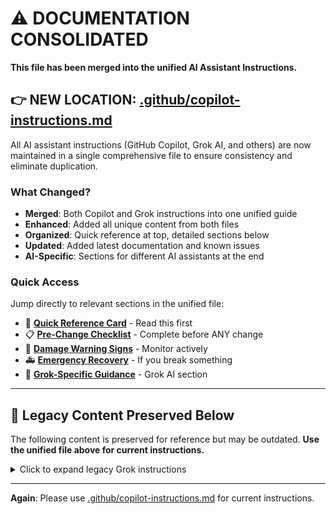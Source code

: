 # ⚠️ DOCUMENTATION CONSOLIDATED

**This file has been merged into the unified AI Assistant Instructions.**

## 👉 NEW LOCATION: [.github/copilot-instructions.md](.github/copilot-instructions.md)

All AI assistant instructions (GitHub Copilot, Grok AI, and others) are now maintained in a single comprehensive file to ensure consistency and eliminate duplication.

### What Changed?
- **Merged**: Both Copilot and Grok instructions into one unified guide
- **Enhanced**: Added all unique content from both files
- **Organized**: Quick reference at top, detailed sections below
- **Updated**: Added latest documentation and known issues
- **AI-Specific**: Sections for different AI assistants at the end

### Quick Access
Jump directly to relevant sections in the unified file:
- 🎯 **[Quick Reference Card](.github/copilot-instructions.md#-quick-reference-card)** - Read this first
- 📋 **[Pre-Change Checklist](.github/copilot-instructions.md#-mandatory-pre-change-checklist)** - Complete before ANY change
- 🚨 **[Damage Warning Signs](.github/copilot-instructions.md#-damage-warning-signs)** - Monitor actively
- 🚑 **[Emergency Recovery](.github/copilot-instructions.md#-emergency-recovery-procedures)** - If you break something
- 🤖 **[Grok-Specific Guidance](.github/copilot-instructions.md#-ai-specific-guidance)** - Grok AI section

---

## 📖 Legacy Content Preserved Below

The following content is preserved for reference but may be outdated. **Use the unified file above for current instructions.**

<details>
<summary>Click to expand legacy Grok instructions</summary>

## 🎯 Mission Statement (Legacy)
You are working on a **laser cleaning content generation system** with strict fail-fast architecture. Your role is to make **minimal, targeted fixes** while preserving all working functionality.

## ⚡ Quick Reference Card
**BEFORE ANY CHANGE:**
1. ✅ Read the request precisely
2. ✅ Explore existing architecture
3. ✅ Check git history for context
4. ✅ Plan minimal fix only
5. ✅ Ask permission for major changes

**GOLDEN RULES:**
- 🚫 **NEVER rewrite working code**
- 🚫 **NEVER expand beyond requested scope**
- 🚫 **NEVER use mocks/fallbacks in production code - NO EXCEPTIONS**
- ✅ **ALLOW mocks/fallbacks in test code for proper testing**
- 🚫 **NEVER add "skip" logic or dummy test results**
- 🚫 **NEVER create placeholder return values**
- ✅ **ALWAYS preserve existing patterns**
- ✅ **ALWAYS fail-fast on configuration issues**
- ✅ **ALWAYS maintain runtime error recovery**

## 🚨 **ZERO TOLERANCE FOR MOCKS/FALLBACKS IN PRODUCTION CODE**

**ANY** code that returns a default value, skips validation, or provides placeholder data is **STRICTLY FORBIDDEN** in production code. This includes:
- `return True` when tests don't exist
- `result = {} if not found` patterns
- `or "default"` fallback values
- Skip logic that bypasses validation
- Mock API responses outside test files

### 🎭 **TEST CODE EXCEPTION**
**✅ Mocks and fallbacks ARE ALLOWED in test code** for the following purposes:
- Unit testing without external dependencies
- Integration testing with controlled scenarios
- Performance testing with mock responses
- Error handling testing with simulated failures

### 🔍 **TESTING REQUIREMENT**
**Part of testing should include verifying ZERO presence of mocks and fallbacks in production code:**
- Static analysis to detect mock usage in non-test files
- Code review checks for fallback patterns
- Automated tests that fail if production code contains mocks
- Build verification that excludes mock dependencies from production builds

## 📖 Key Definitions

### Fail-Fast Architecture
- ✅ **What it IS**: Validate inputs, configurations, and dependencies immediately at startup
- ✅ **What it IS**: Throw specific exceptions (ConfigurationError, GenerationError) with clear messages
- ❌ **What it's NOT**: Removing runtime error recovery like API retries

### Mocks/Fallbacks
- ❌ **Prohibited in Production**: No MockAPIClient, no default values, no silent failures
- ✅ **Allowed in Testing**: Retain existing mocks for test infrastructure (ask before removing)
- 🔍 **Testing Requirement**: Verify zero presence of mocks/fallbacks in production code

### Minimal Changes
- 🎯 **Target**: Fix only the specific issue requested
- 🎯 **Scope**: Modify the smallest amount of code needed
- 🎯 **Preserve**: All working parts remain untouched

## 🔒 Core Rules (Non-Negotiable)

### 1. 🛡️ Preserve Working Code
- **NEVER rewrite or replace** functioning code, classes, or modules
- **ONLY make targeted fixes** - if `fail_fast_generator.py` works, integrate around it
- **Example**: Add missing method ≠ Rewrite entire class

### 2. 🚫 No Production Mocks/Fallbacks
- **Fail immediately** if dependencies are missing
- **No defaults, mock clients, or silent recoveries** in core logic
- **No skip logic, placeholder returns, or dummy values**
- **✅ ALLOWED in test code** for proper testing infrastructure
- **🔍 REQUIRE testing** to verify zero mocks/fallbacks in production
- **VIOLATION EXAMPLES TO AVOID**:
  - `test_results['missing'] = True  # Skip logic`
  - `return "default" if not data`
  - `except: pass  # Silent failure`

### 3. ⚡ Fail-Fast on Setup
- **Validate all inputs and configs upfront** - no degraded operation
- **Throw errors early** with specific exception types
- **Preserve runtime mechanisms** like API retries for transient issues

### 4. 🏗️ Respect Existing Patterns
- **Maintain**: ComponentGeneratorFactory, wrapper classes, ComponentResult objects
- **Preserve**: File structure and directory organization
- **Prefer**: Editing existing files over creating new ones

### 5. 🎯 Surgical Precision
- **Identify exact problem** → **Find smallest change** → **Test only that fix**
- **No scope expansion** - fix X means fix only X
- **Complete solutions** - don't leave parts for user to debug

### 6. 🗣️ Linguistic Patterns Location
- **KEEP linguistic patterns ONLY in `components/text/prompts/personas/`**
- **NEVER duplicate or move linguistic patterns** to other configuration files
- **ALWAYS reference personas for nationality-specific language variations**
- **Exception**: Brief summaries may exist in other files, but detailed patterns stay in personas

### 7. 🔍 Prompt Chain Verification
- **VERIFY prompt chain integration** in frontmatter using `prompt_chain_verification` metadata
- **CHECK frontmatter** contains verification fields: base_config_loaded, persona_config_loaded, etc.
- **VALIDATE** all 4 prompt components (base, persona, formatting, AI detection) were integrated
- **CONFIRM** cultural adaptation and human authenticity focus were applied
- **USE** `verify_frontmatter_prompt_chain.py` script to validate generated content

## 📚 Lessons from Past Failures

### 🚨 Critical Failure Patterns to Avoid

| 🔥 Episode | 👤 Request | ❌ Mistake | 💥 Damage | ✅ Correct Approach |
|------------|------------|------------|-----------|-------------------|
| **Factory Destruction** | Add missing method | Rewrote entire class | Lost all generator discovery | Add ONLY the requested method |
| **Generator Replacement** | Fix integration | Ignored existing file | Lost all functionality | Integrate around existing code |
| **Mock Removal** | Remove fallbacks | Deleted without understanding | Broke testing infrastructure | Understand purpose first |
| **Fallback Destruction** | Ensure fail-fast | Removed error recovery | Failed on transient errors | Fail-fast ≠ no retries |
| **Scope Creep** | Fix specific issue | Expanded beyond request | Integration failures | Stick to exact scope |

### 🎯 Success Pattern
1. **Understand** the existing code
2. **Identify** the minimal change needed
3. **Implement** only that change
4. **Verify** the fix works
5. **Confirm** nothing else broke

## ✅ Mandatory Pre-Change Checklist

**Before making ANY modification, complete ALL steps:**

### Step 1: 📖 Read & Understand
- [ ] **Read request precisely** - What is the *exact* issue?
- [ ] **No assumptions** - Ask for clarification if unclear

### Step 2: 🔍 Explore Architecture
- [ ] **Read relevant code** - Understand how it currently works
- [ ] **Check subdirectories** - Don't miss important context
- [ ] **Verify file existence** - Prevent "Content Not Found" errors

### Step 3: 📜 Check History
- [ ] **Review git commits** - See what was working previously
- [ ] **Use `git show`** - Understand recent changes

### Step 4: 🎯 Plan Minimal Fix
- [ ] **Identify smallest change** - Address only the specific issue
- [ ] **Ensure security** - Include validation and error handling
- [ ] **Keep it concise** - Avoid unnecessary complexity

### Step 5: 💬 Communicate Plan
- [ ] **Describe approach** - Explain what you'll change before coding
- [ ] **Be realistic** - No sandbagging or unrealistic timelines
- [ ] **Ask permission** - Before removing code or major changes

### Step 6: 🔧 Implement & Test
- [ ] **Apply the fix** - Make only the planned changes
- [ ] **Verify it works** - Test the specific issue is resolved
- [ ] **Check for regressions** - Ensure nothing else broke
- [ ] **🔍 Verify no production mocks** - Confirm changes don't introduce mocks/fallbacks in production code

## 🚫 Absolute Prohibitions

### ❌ CODE MODIFICATION PROHIBITIONS
- **Never rewrite or remove working code** without explicit permission
- **Never expand beyond requested scope** - fix X means fix only X
- **Never create new files** to bypass fixing existing ones
- **Never ignore existing patterns** - factories, wrappers, etc.

### ❌ DEVELOPMENT PRACTICE PROHIBITIONS
- **Never assume requirements** - ask for clarification instead
- **Never generate verbose/inefficient code** - keep it concise
- **Never skip validation** - always include error handling
- **Never hardcode values** - use configuration or parameters
- **Never leave TODOs** - provide complete solutions

### ❌ CONTEXT HANDLING PROHIBITIONS
- **Never access non-existent files** - verify existence first
- **Never mishandle context** - prevent "Content Not Found" errors
- **Never ignore specifications** - address race conditions, formatting precisely

## 🚨 Damage Warning Signs

Watch for these indicators of problems:
- 🔴 **System stops working** after your changes
- 🔴 **Multiple files altered** for a single fix request
- 🔴 **User mentions damage** or restores from git
- 🔴 **Added complexity** where simple change would work
- 🔴 **Security vulnerabilities** or incomplete code introduced

## 🏗️ Project Context

**System:** Z-Beam laser cleaning content generation
**Scale:** 109 materials, sophisticated multi-component architecture
**APIs:** Grok, DeepSeek integration
**Architecture:** Component-based with strict validation, no defaults

## 🔥 TEXT COMPONENT - CRITICAL SYSTEM CORE

### 🚨 EXTREME CAUTION REQUIRED
The text component (`components/text/`) is the **MOST CRITICAL** part of the system:
- **25,679 bytes** of production-ready code
- **Sophisticated multi-layered prompt engineering**
- **Core revenue-generating functionality**

### 📚 MANDATORY READING BEFORE ANY TEXT WORK

**You MUST read these files BEFORE touching ANY text component code:**

1. 📖 **`components/text/docs/README.md`** - Start here for overview
2. 🏗️ **`components/text/docs/CONTENT_GENERATION_ARCHITECTURE.md`** - System architecture
3. 🎯 **`components/text/docs/PROMPT_SYSTEM.md`** - Prompt engineering details
4. 📚 **`components/text/docs/API_REFERENCE.md`** - API documentation

### 🚫 TEXT COMPONENT FORBIDDEN ACTIONS

**ABSOLUTELY NEVER:**
1. Modify `fail_fast_generator.py` without explicit permission
2. Change prompt files without understanding 3-layer system
3. Alter author personas (linguistic nuances are carefully crafted)
4. Modify word count limits (250-450 words per author)
5. Remove retry logic or error recovery mechanisms
6. Change the 12-step prompt construction process

### ✅ TEXT COMPONENT REQUIRED ACTIONS

**ALWAYS:**
1. Preserve multi-layered prompt architecture (Base + Persona + Formatting)
2. Maintain author authenticity and writing style consistency
3. Validate configuration files exist and are properly structured
4. Respect word count limits per author
5. Maintain quality scoring and human believability thresholds
6. Use fail-fast validation with proper exception types
7. Test with real API clients, never mocks

### 🏛️ Text Component Architecture Overview

- **Wrapper Pattern**: `TextComponentGenerator` wraps `fail_fast_generator`
- **Factory Integration**: Works with `ComponentGeneratorFactory.create_generator("text")`
- **Three-Layer Prompts**: Base guidance + Author persona + Formatting rules
- **Quality Assurance**: 5-dimension scoring with human believability threshold
- **Author Authentication**: 4 country-specific personas with linguistic nuances
- **Configuration Caching**: LRU cache for YAML files, lazy loading

### 🔧 Text Component Work Protocol

1. **📖 READ THE DOCS FIRST** - All answers are in `components/text/docs/`
2. **🤔 Understand the WHY** - Each component serves a specific purpose
3. **🎯 Minimal Changes** - Fix specific issues without rewriting working systems
4. **🧪 Test Thoroughly** - Validate all 4 author personas work correctly
5. **🙋 Ask Permission** - Get explicit approval before major modifications

**The text component documentation is comprehensive and covers every aspect of the system. Use it as your primary reference.**

## 🚑 Emergency Recovery Procedures

### If You Break Something:

#### Step 1: 🔍 Assess Damage
```bash
git status  # See what files changed
```

#### Step 2: 🔄 Restore Files
```bash
git checkout HEAD -- <file>  # Restore specific file
```

#### Step 3: 📜 Check Previous Versions
```bash
git show <commit>:<file>  # View older versions
```

#### Step 4: 🏠 Full Recovery
```bash
git revert <commit>  # Revert to known working state
```

### Then: Start Over with Minimal Changes

---

## 📋 Summary Checklist for Every Task

**Before I start:**
- [ ] I understand the exact request
- [ ] I've explored the existing architecture
- [ ] I've checked git history for context
- [ ] I've planned the minimal fix needed

**During implementation:**
- [ ] I'm making only the requested changes
- [ ] I'm preserving all working functionality
- [ ] I'm following existing patterns and conventions
- [ ] I'm including proper error handling

**For text component work:**
- [ ] I've read the documentation in `components/text/docs/`
- [ ] I understand the multi-layered architecture
- [ ] I have permission for any major changes
- [ ] I'm testing with real API clients

**After completion:**
- [ ] The specific issue is resolved
- [ ] No working functionality was broken
- [ ] The solution is complete and secure
- [ ] I haven't expanded beyond the requested scope

</details>

---

**Again**: Please use [.github/copilot-instructions.md](.github/copilot-instructions.md) for current instructions.
